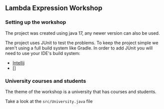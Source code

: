 ## Lambda Expression Workshop


### Setting up the workshop
The project was created using java 17, any newer version can also be used.

The project uses JUnit to test the problems.
To keep the project simple we aren't using a full build system like Gradle.
In order to add JUnit you will need to use your IDE's build system:
- [Intellij](https://www.jetbrains.com/help/idea/junit.html#intellij)
- []

### University courses and students
The theme of the workshop is a university that has courses and students.

Take a look at the `src/University.java` file